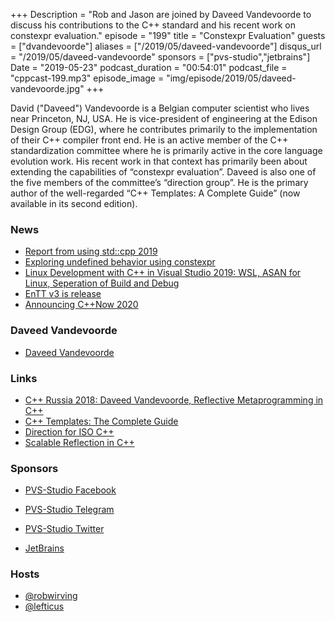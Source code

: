 +++
Description = "Rob and Jason are joined by Daveed Vandevoorde to discuss his contributions to the C++ standard and his recent work on constexpr evaluation."
episode = "199"
title = "Constexpr Evaluation"
guests = ["dvandevoorde"]
aliases = ["/2019/05/daveed-vandevoorde"]
disqus_url = "/2019/05/daveed-vandevoorde"
sponsors = ["pvs-studio","jetbrains"]
Date = "2019-05-23"
podcast_duration = "00:54:01"
podcast_file = "cppcast-199.mp3"
episode_image = "img/episode/2019/05/daveed-vandevoorde.jpg"
+++

David ("Daveed") Vandevoorde is a Belgian computer scientist who lives near Princeton, NJ, USA. He is vice-president of engineering at the Edison Design Group (EDG), where he contributes primarily to the implementation of their C++ compiler front end. He is an active member of the C++ standardization committee where he is primarily active in the core language evolution work. His recent work in that context has primarily been about extending the capabilities of “constexpr evaluation”. Daveed is also one of the five members of the committee’s “direction group”. He is the primary author of the well-regarded “C++ Templates: A Complete Guide” (now available in its second edition).

### News ###

 - [Report from using std::cpp 2019](https://usingstdcpp.org/2019/05/12/report-from-using-stdcpp-2019/)
 - [Exploring undefined behavior using constexpr](https://shafik.github.io/c++/undefined%20behavior/2019/05/11/explporing_undefined_behavior_using_constexpr.html)
 - [Linux Development with C++ in Visual Studio 2019: WSL, ASAN for Linux, Seperation of Build and Debug](https://devblogs.microsoft.com/cppblog/linux-development-with-c-in-visual-studio-2019-wsl-asan-for-linux-separation-of-build-and-debug/)
 - [EnTT v3 is release](https://www.reddit.com/r/gamedev/comments/bpdlow/entt_v3_is_out_gaming_meets_modern_c_again/)
 - [Announcing C++Now 2020](http://cppnow.org/announcements/2019/05/announcing-cpp-now-2020/#read-more)

### Daveed Vandevoorde ###

 - [Daveed Vandevoorde](https://www.linkedin.com/in/daveed-vandevoorde-7084164/)

### Links ###

 - [C++ Russia 2018: Daveed Vandevoorde, Reflective Metaprogramming in C++](https://www.youtube.com/watch?v=YyUEVTXhYt4)
 - [C++ Templates: The Complete Guide](https://amzn.to/2Mgbscq)
 - [Direction for ISO C++](http://www.open-std.org/jtc1/sc22/wg21/docs/papers/2018/p0939r0.pdf)
 - [Scalable Reflection in C++](http://www.open-std.org/jtc1/sc22/wg21/docs/papers/2018/p1240r0.pdf)

### Sponsors ###

- [PVS-Studio Facebook](https://www.facebook.com/StaticCodeAnalyzer/)
- [PVS-Studio Telegram](https://t.me/pvsstudio_en)
- [PVS-Studio Twitter](https://twitter.com/Code_Analysis)

- [JetBrains](https://www.jetbrains.com/cpp/?utm_source=cppcast&utm_medium=podcast&utm_content=cppcast-podcast&utm_campaign=cpp)

### Hosts ###

- [@robwirving](https://twitter.com/robwirving)
- [@lefticus](https://twitter.com/lefticus)


